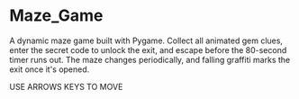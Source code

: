 # Maze_Game
A dynamic maze game built with Pygame. Collect all animated gem clues, enter the secret code to unlock the exit, and escape before the 80-second timer runs out. The maze changes periodically, and falling graffiti marks the exit once it's opened.



USE ARROWS KEYS TO MOVE

